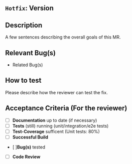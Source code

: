 <!-- # Info

⚠️**Please name the title of this merge request like the desired commit message (`conventional commit style`) when merging this MR to master. You may add the related JIRA issue in brackets**⚠️

Example: fix(scope): added error handling (JIRA-123) -->

## `Hotfix`: Version

## Description

A few sentences describing the overall goals of this MR.

## Relevant Bug(s)

- Related Bug(s)

## How to test

Please describe how the reviewer can test the fix.

## Acceptance Criteria (For the reviewer)

- [ ] **Documentation** up to date (if necessary)
- [ ] **Tests** (still) running (unit/integration/e2e tests)
- [ ] **Test-Coverage** sufficent (Unit tests: 80%)
- [ ] **Successful Build**
- [ ]**Bug(s)** tested
- [ ] **Code Review**
